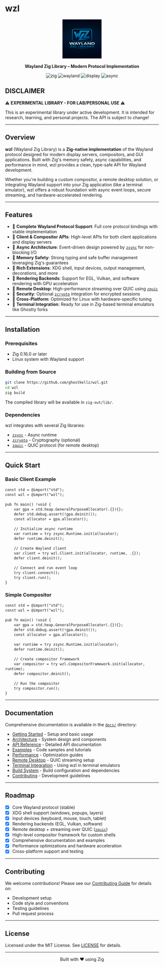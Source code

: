 # wzl

<div align="center">
  <img src="assets/icons/wzl.png" alt="wzl icon" width="128" height="128">

**Wayland Zig Library – Modern Protocol Implementation**

![zig](https://img.shields.io/badge/Zig-v0.16-yellow?logo=zig)
![wayland](https://img.shields.io/badge/Wayland-Protocol-blue?logo=wayland)
![display](https://img.shields.io/badge/Display-Server-orange?logo=gnome)
![async](https://img.shields.io/badge/Async-zsync-green)

</div>

## DISCLAIMER

⚠️ **EXPERIMENTAL LIBRARY - FOR LAB/PERSONAL USE** ⚠️

This is an experimental library under active development. It is intended for research, learning, and personal projects. The API is subject to change!

---

## Overview

**wzl** (Wayland Zig Library) is a **Zig-native implementation** of the Wayland protocol designed for modern display servers, compositors, and GUI applications. Built with Zig's memory safety, async capabilities, and performance in mind, wzl provides a clean, type-safe API for Wayland development.

Whether you're building a custom compositor, a remote desktop solution, or integrating Wayland support into your Zig application (like a terminal emulator), wzl offers a robust foundation with async event loops, secure streaming, and hardware-accelerated rendering.

---

## Features

- 🔹 **Complete Wayland Protocol Support**: Full core protocol bindings with stable implementation
- 🔹 **Client & Compositor APIs**: High-level APIs for both client applications and display servers
- 🔹 **Async Architecture**: Event-driven design powered by [`zsync`](https://github.com/ghostkellz/zsync) for non-blocking I/O
- 🔹 **Memory Safety**: Strong typing and safe buffer management leveraging Zig's guarantees
- 🔹 **Rich Extensions**: XDG shell, input devices, output management, decorations, and more
- 🔹 **Rendering Backends**: Support for EGL, Vulkan, and software rendering with GPU acceleration
- 🔹 **Remote Desktop**: High-performance streaming over QUIC using [`zquic`](https://github.com/ghostkellz/zquic)
- 🔹 **Security**: Optional [`zcrypto`](https://github.com/ghostkellz/zcrypto) integration for encrypted sessions
- 🔹 **Cross-Platform**: Optimized for Linux with hardware-specific tuning
- 🔹 **Terminal Integration**: Ready for use in Zig-based terminal emulators like Ghostty forks

---

## Installation

### Prerequisites
- Zig 0.16.0 or later
- Linux system with Wayland support

### Building from Source

```bash
git clone https://github.com/ghostkellz/wzl.git
cd wzl
zig build
```

The compiled library will be available in `zig-out/lib/`.

### Dependencies
wzl integrates with several Zig libraries:
- [`zsync`](https://github.com/ghostkellz/zsync) - Async runtime
- [`zcrypto`](https://github.com/ghostkellz/zcrypto) - Cryptography (optional)
- [`zquic`](https://github.com/ghostkellz/zquic) - QUIC protocol (for remote desktop)

---

## Quick Start

### Basic Client Example

```zig
const std = @import("std");
const wzl = @import("wzl");

pub fn main() !void {
    var gpa = std.heap.GeneralPurposeAllocator(.{}){};
    defer std.debug.assert(!gpa.deinit());
    const allocator = gpa.allocator();

    // Initialize async runtime
    var runtime = try zsync.Runtime.init(allocator);
    defer runtime.deinit();

    // Create Wayland client
    var client = try wzl.Client.init(allocator, runtime, .{});
    defer client.deinit();

    // Connect and run event loop
    try client.connect();
    try client.run();
}
```

### Simple Compositor

```zig
const std = @import("std");
const wzl = @import("wzl");

pub fn main() !void {
    var gpa = std.heap.GeneralPurposeAllocator(.{}){};
    defer std.debug.assert(!gpa.deinit());
    const allocator = gpa.allocator();

    var runtime = try zsync.Runtime.init(allocator);
    defer runtime.deinit();

    // Create compositor framework
    var compositor = try wzl.CompositorFramework.init(allocator, runtime);
    defer compositor.deinit();

    // Run the compositor
    try compositor.run();
}
```

---

## Documentation

Comprehensive documentation is available in the [`docs/`](docs/) directory:

- [Getting Started](docs/getting-started.md) - Setup and basic usage
- [Architecture](docs/architecture.md) - System design and components
- [API Reference](docs/api/) - Detailed API documentation
- [Examples](docs/examples/) - Code samples and tutorials
- [Performance](docs/performance.md) - Optimization guides
- [Remote Desktop](docs/remote-desktop.md) - QUIC streaming setup
- [Terminal Integration](docs/integrations/terminal-emulators.md) - Using wzl in terminal emulators
- [Build System](docs/build-system.md) - Build configuration and dependencies
- [Contributing](docs/contributing.md) - Development guidelines

---

## Roadmap

- [x] Core Wayland protocol (stable)
- [x] XDG shell support (windows, popups, layers)
- [x] Input devices (keyboard, mouse, touch, tablet)
- [x] Rendering backends (EGL, Vulkan, software)
- [x] Remote desktop + streaming over QUIC ([`zquic`](https://github.com/ghostkellz/zquic))
- [x] High-level compositor framework for custom shells
- [x] Comprehensive documentation and examples
- [x] Performance optimizations and hardware acceleration
- [x] Cross-platform support and testing

---

## Contributing

We welcome contributions! Please see our [Contributing Guide](docs/contributing.md) for details on:

- Development setup
- Code style and conventions
- Testing guidelines
- Pull request process

---

## License

Licensed under the MIT License. See [LICENSE](LICENSE) for details.

---

<div align="center">
  <p>Built with ❤️ using Zig</p>
</div>

